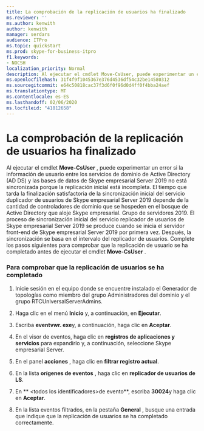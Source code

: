```yaml
---
title: La comprobación de la replicación de usuarios ha finalizado
ms.reviewer: ''
ms.author: kenwith
author: kenwith
manager: serdars
audience: ITPro
ms.topic: quickstart
ms.prod: skype-for-business-itpro
f1.keywords:
- NOCSH
localization_priority: Normal
description: Al ejecutar el cmdlet Move-CsUser, puede experimentar un error porque la información de usuario entre los servicios de dominio de Active Directory (AD DS) y las bases de datos de Skype empresarial Server 2019 no está sincronizada porque la replicación inicial está incompleta. El tiempo que tarda la finalización satisfactoria de la sincronización inicial del servicio duplicador de usuarios de Skype empresarial Server 2019 depende de la cantidad de controladores de dominio que se hospeden en el bosque de Active Directory que aloje Skype empresarial. Grupo de servidores 2019. El proceso de sincronización inicial del servicio replicador de usuarios de Skype empresarial Server 2019 se produce cuando se inicia el servidor front-end de Skype empresarial Server 2019 por primera vez. Después, la sincronización se basa en el intervalo del replicador de usuarios. Complete los pasos siguientes para comprobar que la replicación de usuario se ha completado antes de ejecutar el cmdlet Move-CsUser.
ms.openlocfilehash: 31f4f9f1045367e376d4536df54c32be14580312
ms.sourcegitcommit: e64c50818cac37f3d6f0f96d0d4ff0f4bba24aef
ms.translationtype: MT
ms.contentlocale: es-ES
ms.lasthandoff: 02/06/2020
ms.locfileid: "41812658"
---
```

# <a name="verify-user-replication-has-completed"></a>La comprobación de la replicación de usuarios ha finalizado

Al ejecutar el cmdlet **Move-CsUser** , puede experimentar un error si la información de usuario entre los servicios de dominio de Active Directory (AD DS) y las bases de datos de Skype empresarial Server 2019 no está sincronizada porque la replicación inicial está incompleta. El tiempo que tarda la finalización satisfactoria de la sincronización inicial del servicio duplicador de usuarios de Skype empresarial Server 2019 depende de la cantidad de controladores de dominio que se hospeden en el bosque de Active Directory que aloje Skype empresarial. Grupo de servidores 2019. El proceso de sincronización inicial del servicio replicador de usuarios de Skype empresarial Server 2019 se produce cuando se inicia el servidor front-end de Skype empresarial Server 2019 por primera vez. Después, la sincronización se basa en el intervalo del replicador de usuarios. Complete los pasos siguientes para comprobar que la replicación de usuario se ha completado antes de ejecutar el cmdlet **Move-CsUser** . 
  
### <a name="to-verify-that-user-replication-has-completed"></a>Para comprobar que la replicación de usuarios se ha completado

1. Inicie sesión en el equipo donde se encuentre instalado el Generador de topologías como miembro del grupo Administradores del dominio y el grupo RTCUniversalServerAdmins.
    
2. Haga clic en el menú **Inicio** y, a continuación, en **Ejecutar**. 
    
3. Escriba **eventvwr. exe**y, a continuación, haga clic en **Aceptar**.
    
4. En el visor de eventos, haga clic en **registros de aplicaciones y servicios** para expandirlo y, a continuación, seleccione Skype empresarial Server. 
    
5. En el panel **acciones** , haga clic en **filtrar registro actual**.
    
6. En la lista **orígenes de eventos** , haga clic en **replicador de usuarios de LS**.
    
7. En ** \<todos los identificadores\>de evento**, escriba **30024**y haga clic en **Aceptar**. 
    
8. En la lista eventos filtrados, en la pestaña **General** , busque una entrada que indique que la replicación de usuarios se ha completado correctamente. 
    

